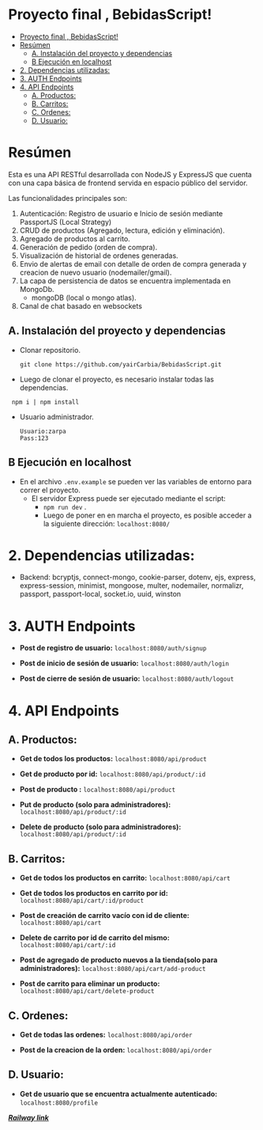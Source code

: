 # Proyecto final , BebidasScript!
- [Proyecto final , BebidasScript!](#proyecto-final--bebidasscript)
- [Resúmen](#resúmen)
  - [A. Instalación del proyecto y dependencias](#a-instalación-del-proyecto-y-dependencias)
  - [B Ejecución en localhost](#b-ejecución-en-localhost)
- [2. Dependencias utilizadas:](#2-dependencias-utilizadas)
- [3. AUTH Endpoints](#3-auth-endpoints)
- [4. API Endpoints](#4-api-endpoints)
  - [A. Productos:](#a-productos)
  - [B. Carritos:](#b-carritos)
  - [C. Ordenes:](#c-ordenes)
  - [D. Usuario:](#d-usuario)
# Resúmen

Esta es una API RESTful desarrollada con NodeJS y ExpressJS que cuenta con una capa básica de frontend 
servida en espacio público del servidor.

Las funcionalidades principales son:

1. Autenticación: Registro de usuario e Inicio de sesión mediante PassportJS (Local Strategy)
2. CRUD de productos (Agregado, lectura, edición y eliminación).
3. Agregado de productos al carrito.
4. Generación de pedido (orden de compra).
5. Visualización de historial de ordenes generadas.
6. Envio de alertas de email con detalle de orden de
    compra generada y creacion de nuevo usuario (nodemailer/gmail).
7. La capa de persistencia de datos se encuentra implementada en MongoDb.
   - mongoDB (local o mongo atlas).
8. Canal de chat basado en websockets

## A. Instalación del proyecto y dependencias

- Clonar repositorio.

  ```
  git clone https://github.com/yairCarbia/BebidasScript.git
  ```


- Luego de clonar el proyecto, es necesario instalar todas las dependencias.

 ```
  npm i | npm install
  ```

- Usuario administrador.
  ```
  Usuario:zarpa
  Pass:123
  ```
## B Ejecución en localhost
  - En el archivo `.env.example` se pueden ver las variables de entorno para correr el proyecto. 
    - El servidor Express puede ser ejecutado mediante el script:
      - `npm run dev` .
      - Luego de poner en en marcha el proyecto, es posible acceder a la siguiente dirección:
    ```localhost:8080/```

# 2. Dependencias utilizadas:

  - Backend:
    bcryptjs,
    connect-mongo,
    cookie-parser,
    dotenv,
    ejs,
    express,
    express-session,
    minimist,
    mongoose,
    multer,
    nodemailer,
    normalizr,
    passport,
    passport-local,
    socket.io,
    uuid,
    winston
  

# 3. AUTH Endpoints
 
  - **Post de registro de usuario:**
    ```localhost:8080/auth/signup```
  
  - **Post de inicio de sesión de usuario:**
    ```localhost:8080/auth/login```
  
  - **Post de cierre de sesión de usuario:**
    ```localhost:8080/auth/logout```

# 4. API Endpoints

## A. Productos:
  - **Get de todos los productos:** 
    ```localhost:8080/api/product```

  - **Get de producto por id:**
    ```localhost:8080/api/product/:id```

   - **Post de producto :**
    ```localhost:8080/api/product```

  - **Put de producto (solo para administradores):**
    ```localhost:8080/api/product/:id```

  - **Delete de producto (solo para administradores):**
    ```localhost:8080/api/product/:id```





## B. Carritos:
  - **Get de todos los productos en carrito:**
      ```localhost:8080/api/cart```
  - **Get de todos los productos en carrito por id:**
      ```localhost:8080/api/cart/:id/product```

  - **Post de creación de carrito vacío con id de cliente:** 
    ```localhost:8080/api/cart```

  - **Delete de carrito por id de carrito del mismo:** 
    ```localhost:8080/api/cart/:id```

 - **Post de agregado de producto nuevos a la tienda(solo para administradores):** 
    ```localhost:8080/api/cart/add-product```

  - **Post de carrito para eliminar un producto:** 
    ```localhost:8080/api/cart/delete-product```

## C. Ordenes:
  - **Get de todas las ordenes:** 
    ```localhost:8080/api/order```

  - **Post de la creacion de la orden:** 
    ```localhost:8080/api/order```



## D. Usuario:
  - **Get de usuario que se encuentra actualmente autenticado:**
    ```localhost:8080/profile```


 ***[Railway link](https://bebidasscript-production.up.railway.app/)***